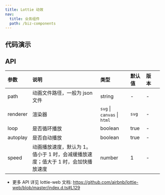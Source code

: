 ```yaml
---
title: Lottie 动效
nav:
  title: 业务组件
  path: /biz-components
---
```


## 代码演示

<code src="./demo/basic.tsx" title="基本"></code>

<code src="./demo/speed.tsx" title="播放速度"></code>

<code src="./demo/control.tsx" title="播放控制"></code>

## API

| 参数 | 说明 | 类型 | 默认值 | 版本 |  |
| :-- | :-- | :-- | :-- | :-- | --- |
| path | 动画文件路径，一般为 json 文件 | string | - | - |
| renderer | 渲染器 | `svg` \| `canvas` \| `html` | `svg` | - |
| loop | 是否循环播放 | boolean | true | - |
| autoplay | 是否自动播放 | boolean | true | - |
| speed | 动画播放速度，默认为 1。值小于 1 时，会减缓播放速度；值大于 1 时，会加快播放速度 | number | 1 | - |

- 更多 API 详见 lottie-web 文档: https://github.com/airbnb/lottie-web/blob/master/index.d.ts#L129

